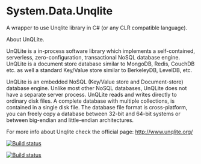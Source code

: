 System.Data.Unqlite
===================

A wrapper to use Unqlite library in C# (or any CLR compatible language).

About UnQLite.

UnQLite is a in-process software library which implements a self-contained, serverless, zero-configuration, transactional NoSQL database engine. UnQLite is a document store database similar to MongoDB, Redis, CouchDB etc. as well a standard Key/Value store similar to BerkeleyDB, LevelDB, etc.

UnQLite is an embedded NoSQL (Key/Value store and Document-store) database engine. Unlike most other NoSQL databases, UnQLite does not have a separate server process. UnQLite reads and writes directly to ordinary disk files. A complete database with multiple collections, is contained in a single disk file. The database file format is cross-platform, you can freely copy a database between 32-bit and 64-bit systems or between big-endian and little-endian architectures.

For more info about Unqlite check the official page: http://www.unqlite.org/

[![Build status](https://ci.appveyor.com/api/projects/status/602qisa2f20tltv9?svg=true)](https://ci.appveyor.com/project/jesuswasrasta/system-data-unqlite)

[![Build status](https://ci.appveyor.com/api/projects/status/602qisa2f20tltv9/branch/master?svg=true)](https://ci.appveyor.com/project/jesuswasrasta/system-data-unqlite/branch/master)


